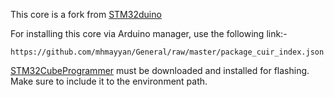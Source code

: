 This core is a fork from [STM32duino](https://github.com/stm32duino/Arduino_Core_STM32)

For installing this core via Arduino manager, use the following link:- 
```
https://github.com/mhmayyan/General/raw/master/package_cuir_index.json
```


[STM32CubeProgrammer](https://www.st.com/en/development-tools/stm32cubeprog.html) must be downloaded and installed for flashing. Make sure to include it to the environment path.
